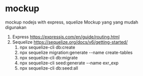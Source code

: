 # mockup
mockup nodejs with express, squelize
Mockup yang yang mudah digunakan
1. Express  https://expressjs.com/en/guide/routing.html
2. Sequelize https://sequelize.org/docs/v6/getting-started/
    1. npx sequelize-cli db:create
    2. npx sequelize migration:generate --name create-tables
    3. npx sequelize-cli db:migrate
    4. npx sequelize-cli seed:generate --name exr_exp
    5. npx sequelize-cli db:seed:all